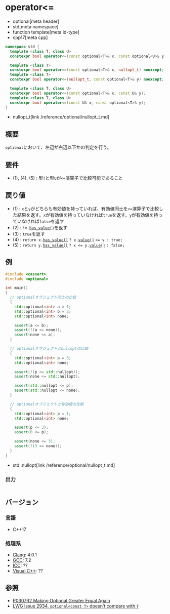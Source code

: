 # operator<=
* optional[meta header]
* std[meta namespace]
* function template[meta id-type]
* cpp17[meta cpp]

```cpp
namespace std {
  template <class T, class U>
  constexpr bool operator<=(const optional<T>& x, const optional<U>& y); // (1)

  template <class T>
  constexpr bool operator<=(const optional<T>& x, nullopt_t) noexcept;   // (2)
  template <class T>
  constexpr bool operator<=(nullopt_t, const optional<T>& y) noexcept;   // (3)

  template <class T, class U>
  constexpr bool operator<=(const optional<T>& x, const U& y);           // (4)
  template <class T, class U>
  constexpr bool operator<=(const U& x, const optional<T>& y);           // (5)
}
```
* nullopt_t[link /reference/optional/nullopt_t.md]

## 概要
`optional`において、左辺が右辺以下かの判定を行う。


## 要件
- (1), (4), (5) : 型`T`と型`U`が`<=`演算子で比較可能であること


## 戻り値
- (1) : `x`と`y`がどちらも有効値を持っていれば、有効値同士を`<=`演算子で比較した結果を返す。`x`が有効値を持っていなければ`true`を返す。`y`が有効値を持っていなければ`false`を返す
- (2) : `!x.`[`has_value()`](has_value.md)を返す
- (3) : `true`を返す
- (4) : `return x.`[`has_value()`](has_value.md) `? x.`[`value()`](value.md) `<= v : true;`
- (5) : `return y.`[`has_value()`](has_value.md) `? x <= y.`[`value()`](value.md) `: false;`


## 例
```cpp example
#include <cassert>
#include <optional>

int main()
{
  // optionalオブジェクト同士の比較
  {
    std::optional<int> a = 1;
    std::optional<int> b = 3;
    std::optional<int> none;

    assert(a <= b);
    assert(!(a <= none));
    assert(none <= a);
  }

  // optionalオブジェクトとnulloptの比較
  {
    std::optional<int> p = 3;
    std::optional<int> none;

    assert(!(p <= std::nullopt));
    assert(none <= std::nullopt);

    assert(std::nullopt <= p);
    assert(std::nullopt <= none);
  }

  // optionalオブジェクトと有効値の比較
  {
    std::optional<int> p = 1;
    std::optional<int> none;

    assert(p <= 3);
    assert(0 <= p);

    assert(none <= 3);
    assert(!(3 <= none));
  }
}
```
* std::nullopt[link /reference/optional/nullopt_t.md]

### 出力
```
```

## バージョン
### 言語
- C++17

### 処理系
- [Clang](/implementation.md#clang): 4.0.1
- [GCC](/implementation.md#gcc): 7.2
- [ICC](/implementation.md#icc): ??
- [Visual C++](/implementation.md#visual_cpp): ??


## 参照
- [P0307R2 Making Optional Greater Equal Again](http://www.open-std.org/jtc1/sc22/wg21/docs/papers/2016/p0307r2.pdf)
- [LWG Issue 2934. `optional<const T>` doesn't compare with `T`](https://wg21.cmeerw.net/lwg/issue2934)
